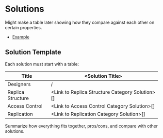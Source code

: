 # Solutions

Might make a table later showing how they compare against each other on certain properties.

- [Example](./example.md)

## Solution Template

Each solution must start with a table:

Title | \<Solution Title> |
---|---|
Designers | /<linked github handles> |
Replica Structure | \<Link to Replica Structure Category Solution>[] |
Access Control | \<Link to Access Control Category Solution>[] |
Replication | \<Link to Replication Category Solution>[] |

Summarize how everything fits together, pros/cons, and compare with other solutions.
